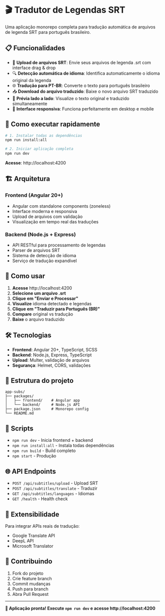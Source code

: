 # 🎬 Tradutor de Legendas SRT

Uma aplicação monorepo completa para tradução automática de arquivos de legenda SRT para português brasileiro.

## 📋 Funcionalidades

- 📁 **Upload de arquivos SRT**: Envie seus arquivos de legenda .srt com interface drag & drop
- 🔍 **Detecção automática de idioma**: Identifica automaticamente o idioma original da legenda
- 🌐 **Tradução para PT-BR**: Converte o texto para português brasileiro
- 📥 **Download do arquivo traduzido**: Baixe o novo arquivo SRT traduzido
- 👀 **Prévia lado a lado**: Visualize o texto original e traduzido simultaneamente
- 📱 **Interface responsiva**: Funciona perfeitamente em desktop e mobile

## 🚀 Como executar rapidamente

```bash
# 1. Instalar todas as dependências
npm run install:all

# 2. Iniciar aplicação completa
npm run dev
```

**Acesse**: http://localhost:4200

## 🏗️ Arquitetura

### Frontend (Angular 20+)
- Angular com standalone components (zoneless)
- Interface moderna e responsiva
- Upload de arquivos com validação
- Visualização em tempo real das traduções

### Backend (Node.js + Express)
- API RESTful para processamento de legendas
- Parser de arquivos SRT
- Sistema de detecção de idioma
- Serviço de tradução expandível

## 🎯 Como usar

1. **Acesse** http://localhost:4200
2. **Selecione um arquivo .srt** 
3. **Clique em "Enviar e Processar"**
4. **Visualize** idioma detectado e legendas
5. **Clique em "Traduzir para Português (BR)"**
6. **Compare** original vs tradução
7. **Baixe** o arquivo traduzido

## 🛠️ Tecnologias

- **Frontend**: Angular 20+, TypeScript, SCSS
- **Backend**: Node.js, Express, TypeScript
- **Upload**: Multer, validação de arquivos
- **Segurança**: Helmet, CORS, validações

## 📁 Estrutura do projeto

```
app-subs/
├── packages/
│   ├── frontend/    # Angular app
│   └── backend/     # Node.js API
├── package.json     # Monorepo config
└── README.md
```

## 🔧 Scripts

- `npm run dev` - Inicia frontend + backend
- `npm run install:all` - Instala todas dependências
- `npm run build` - Build completo
- `npm start` - Produção

## 🌐 API Endpoints

- `POST /api/subtitles/upload` - Upload SRT
- `POST /api/subtitles/translate` - Traduzir
- `GET /api/subtitles/languages` - Idiomas
- `GET /health` - Health check

## 🔮 Extensibilidade

Para integrar APIs reais de tradução:
- Google Translate API
- DeepL API
- Microsoft Translator

## 🤝 Contribuindo

1. Fork do projeto
2. Crie feature branch
3. Commit mudanças
4. Push para branch
5. Abra Pull Request

---

**🎉 Aplicação pronta! Execute `npm run dev` e acesse http://localhost:4200**
